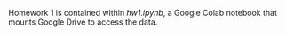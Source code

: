 Homework 1 is contained within *hw1.ipynb*, a Google Colab notebook that mounts Google Drive to access the data.
